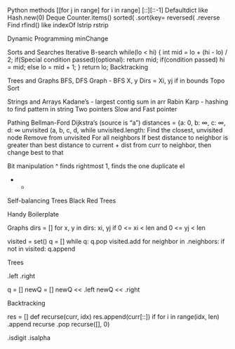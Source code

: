 Python methods
    [[for j in range] for i in range]
    [::][::-1]
    Defaultdict		like Hash.new(0)
    Deque
    Counter.items()
    sorted(    .sort(key=
    reversed(    .reverse
    Find 	rfind()  	like indexOf
    lstrip rstrip

Dynamic Programming
    minChange

Sorts and Searches
	Iterative B-search
        while(lo < hi) {
    int mid = lo + (hi - lo) / 2;
    if(Special condition passed)(optional):
        return mid; 
    if(condition passed)
    hi = mid;
    else 
    lo = mid + 1;
    }
    return lo;
Backtracking

Trees and Graphs
	BFS, DFS
	Graph - BFS
	X, y
	Dirs = 
	Xi, yj if in bounds
	Topo Sort

Strings and Arrays
Kadane’s - largest contig sum in arr
Rabin Karp - hashing to find pattern in string
Two pointers
Slow and Fast pointer

Pathing
Bellman-Ford
Dijkstra’s
(source is “a”)
    distances = {a: 0, b: ∞, c: ∞, d: ∞
    unvisited (a, b, c, d,
    while unvisited.length:
        Find the closest, unvisited node 
        Remove from unvisited
        For all neighbors
            If best distance to neighbor is greater than best distance to current + dist from curr to neighbor, then change best to that

Bit manipulation
^ finds rightmost 1, finds the one duplicate el
+ -


Self-balancing Trees
Black Red Trees

Handy Boilerplate

Graphs
dirs = []
for x, y in dirs:
    xi, yj
    if 0 <= xi < len and 0 <= yj < len

visited = set()
q = []
while q:
    q.pop
    visited.add
    for neighbor in .neighbors:
        if not in visited:
            q.append


Trees

.left
.right

q = []
newQ = []
newQ << .left
newQ << .right


Backtracking

res = []
def recurse(curr, idx)
    res.append(curr[::]) if
    for i in range(idx, len)
    .append
    recurse
    .pop
recurse([], 0)

.isdigit
.isalpha